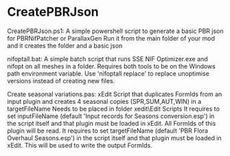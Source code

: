 # CreatePBRJson
CreatePBRJson.ps1: A simple powershell script to generate a basic PBR json for PBRNifPatcher or ParallaxGen
 Run it from the main folder of your mod and it creates the folder and a basic json

nifoptall.bat: A simple batch script that runs SSE NIF Optimizer.exe and nifopt on all meshes in a folder.
 Requires both tools to be on the Windows path environment variable. Use 'nifoptall replace' to replace unoptimise versions instead of creating new files.

Create seasonal variations.pas: xEdit Script that duplicates FormIds from an input plugin and creates 4 seasonal copies (SPR,SUM,AUT,WIN) in a targetFileName
 Needs to be placed in folder xedit\Edit Scripts
It requires to set inputFileName (default 'Input records for Seasons conversion.esp') in the script itself and that plugin must be loaded in xEdit. All FormIds of this plugin will be read.
It requires to set targetFileName (default 'PBR Flora Overhaul Seasons.esp') in the script itself and that plugin must be loaded in xEdit. This will be used to write the output FormIds.

